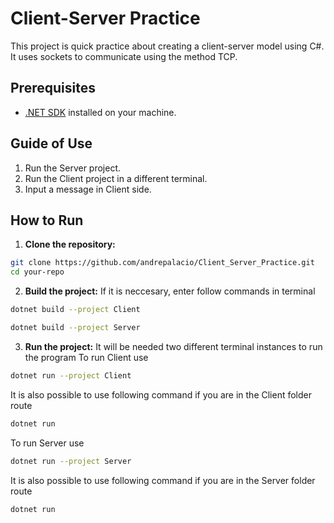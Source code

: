 # Client-Server Practice

This project is quick practice about creating a client-server model using C#.
It uses sockets to communicate using the method TCP.

## Prerequisites

- [.NET SDK](https://dotnet.microsoft.com/download) installed on your machine.

## Guide of Use

1. Run the Server project.
2. Run the Client project in a different terminal.
3. Input a message in Client side.

## How to Run

1. **Clone the repository:**
  ```sh
  git clone https://github.com/andrepalacio/Client_Server_Practice.git
  cd your-repo
  ```

2. **Build the project:**
If it is neccesary, enter follow commands in terminal
  ```sh
  dotnet build --project Client
  ```
  ```sh
  dotnet build --project Server
  ```

3. **Run the project:**
It will be needed two different terminal instances to run the program
To run Client use
  ```sh
  dotnet run --project Client
  ```
It is also possible to use following command if you are in the Client folder route
  ```sh
  dotnet run
  ```
To run Server use 
  ```sh
  dotnet run --project Server
  ```
It is also possible to use following command if you are in the Server folder route
  ```sh
  dotnet run
  ```
<!-- ## Running Tests

To run the tests, use the following command:
```sh
dotnet test
``` -->
